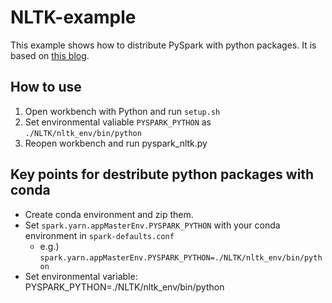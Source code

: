 # NLTK-example

This example shows how to distribute PySpark with python packages. 
It is based on [this blog](http://henning.kropponline.de/2016/09/24/running-pyspark-with-conda-env/).

## How to use

1. Open workbench with Python and run `setup.sh`
2. Set environmental valiable `PYSPARK_PYTHON` as `./NLTK/nltk_env/bin/python`
2. Reopen workbench and run pyspark_nltk.py

## Key points for destribute python packages with conda

- Create conda environment and zip them. 
- Set `spark.yarn.appMasterEnv.PYSPARK_PYTHON` with your conda environment in `spark-defaults.conf`
  - e.g.) `spark.yarn.appMasterEnv.PYSPARK_PYTHON=./NLTK/nltk_env/bin/python`
- Set environmental variable: PYSPARK_PYTHON=./NLTK/nltk_env/bin/python